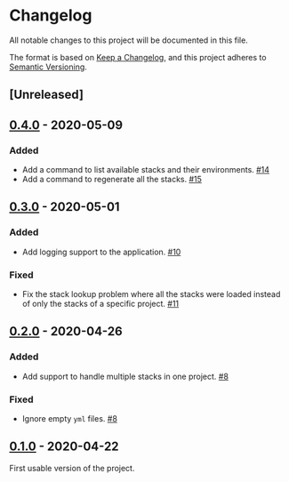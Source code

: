 # Changelog

All notable changes to this project will be documented in this file.

The format is based on [Keep a Changelog](https://keepachangelog.com/en/1.0.0/),
and this project adheres to [Semantic Versioning](https://semver.org/spec/v2.0.0.html).

## [Unreleased]

## [0.4.0] - 2020-05-09

### Added

- Add a command to list available stacks and their environments. [#14]
- Add a command to regenerate all the stacks. [#15]

## [0.3.0] - 2020-05-01

### Added

- Add logging support to the application. [#10]

### Fixed

- Fix the stack lookup problem where all the stacks were loaded instead of only the
  stacks of a specific project. [#11]

## [0.2.0] - 2020-04-26

### Added

- Add support to handle multiple stacks in one project. [#8]

### Fixed

- Ignore empty `yml` files. [#8]

## [0.1.0] - 2020-04-22

First usable version of the project.

[//]: # (Release links)
[0.1.0]: https://github.com/rgreinho/tfpy/releases/tag/0.1.0
[0.2.0]: https://github.com/rgreinho/tfpy/releases/tag/0.2.0
[0.3.0]: https://github.com/rgreinho/tfpy/releases/tag/0.3.0
[0.4.0]: https://github.com/rgreinho/tfpy/releases/tag/0.4.0

[//]: # (Issue/PR links)
[#8]: https://github.com/rgreinho/tfpy/pull/8
[#10]: https://github.com/rgreinho/tfpy/pull/10
[#11]: https://github.com/rgreinho/tfpy/pull/11
[#14]: https://github.com/rgreinho/tfpy/pull/14
[#15]: https://github.com/rgreinho/tfpy/pull/15
